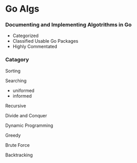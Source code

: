 # Go Algs

### Documenting and Implementing Algotrithms in Go
- Categorized
- Classified Usable Go Packages
- Highly Commentated


### Catagory

Sorting

Searching
  - uniformed
  - informed


Recursive

Divide and Conquer

Dynamic Programming

Greedy

Brute Force

Backtracking

